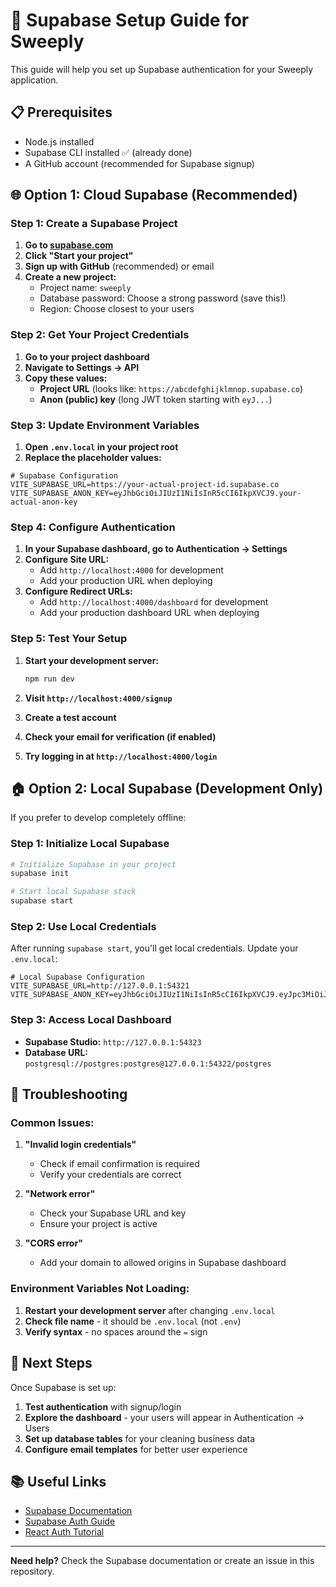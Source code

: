 # 🚀 Supabase Setup Guide for Sweeply

This guide will help you set up Supabase authentication for your Sweeply application.

## 📋 Prerequisites

- Node.js installed
- Supabase CLI installed ✅ (already done)
- A GitHub account (recommended for Supabase signup)

## 🌐 Option 1: Cloud Supabase (Recommended)

### Step 1: Create a Supabase Project

1. **Go to [supabase.com](https://supabase.com)**
2. **Click "Start your project"**
3. **Sign up with GitHub** (recommended) or email
4. **Create a new project:**
   - Project name: `sweeply`
   - Database password: Choose a strong password (save this!)
   - Region: Choose closest to your users

### Step 2: Get Your Project Credentials

1. **Go to your project dashboard**
2. **Navigate to Settings → API**
3. **Copy these values:**
   - **Project URL** (looks like: `https://abcdefghijklmnop.supabase.co`)
   - **Anon (public) key** (long JWT token starting with `eyJ...`)

### Step 3: Update Environment Variables

1. **Open `.env.local` in your project root**
2. **Replace the placeholder values:**

```env
# Supabase Configuration
VITE_SUPABASE_URL=https://your-actual-project-id.supabase.co
VITE_SUPABASE_ANON_KEY=eyJhbGciOiJIUzI1NiIsInR5cCI6IkpXVCJ9.your-actual-anon-key
```

### Step 4: Configure Authentication

1. **In your Supabase dashboard, go to Authentication → Settings**
2. **Configure Site URL:**
   - Add `http://localhost:4000` for development
   - Add your production URL when deploying
3. **Configure Redirect URLs:**
   - Add `http://localhost:4000/dashboard` for development
   - Add your production dashboard URL when deploying

### Step 5: Test Your Setup

1. **Start your development server:**
   ```bash
   npm run dev
   ```

2. **Visit `http://localhost:4000/signup`**
3. **Create a test account**
4. **Check your email for verification (if enabled)**
5. **Try logging in at `http://localhost:4000/login`**

## 🏠 Option 2: Local Supabase (Development Only)

If you prefer to develop completely offline:

### Step 1: Initialize Local Supabase

```bash
# Initialize Supabase in your project
supabase init

# Start local Supabase stack
supabase start
```

### Step 2: Use Local Credentials

After running `supabase start`, you'll get local credentials. Update your `.env.local`:

```env
# Local Supabase Configuration
VITE_SUPABASE_URL=http://127.0.0.1:54321
VITE_SUPABASE_ANON_KEY=eyJhbGciOiJIUzI1NiIsInR5cCI6IkpXVCJ9.eyJpc3MiOiJzdXBhYmFzZS1kZW1vIiwicm9sZSI6ImFub24iLCJleHAiOjE5ODM4MTI5OTZ9.CRXP1A7WOeoJeXxjNni43kdQwgnWNReilDMblYTn_I0
```

### Step 3: Access Local Dashboard

- **Supabase Studio:** `http://127.0.0.1:54323`
- **Database URL:** `postgresql://postgres:postgres@127.0.0.1:54322/postgres`

## 🔧 Troubleshooting

### Common Issues:

1. **"Invalid login credentials"**
   - Check if email confirmation is required
   - Verify your credentials are correct

2. **"Network error"**
   - Check your Supabase URL and key
   - Ensure your project is active

3. **"CORS error"**
   - Add your domain to allowed origins in Supabase dashboard

### Environment Variables Not Loading:

1. **Restart your development server** after changing `.env.local`
2. **Check file name** - it should be `.env.local` (not `.env`)
3. **Verify syntax** - no spaces around the `=` sign

## 🎯 Next Steps

Once Supabase is set up:

1. **Test authentication** with signup/login
2. **Explore the dashboard** - your users will appear in Authentication → Users
3. **Set up database tables** for your cleaning business data
4. **Configure email templates** for better user experience

## 📚 Useful Links

- [Supabase Documentation](https://supabase.com/docs)
- [Supabase Auth Guide](https://supabase.com/docs/guides/auth)
- [React Auth Tutorial](https://supabase.com/docs/guides/getting-started/tutorials/with-react)

---

**Need help?** Check the Supabase documentation or create an issue in this repository. 
 
 
 